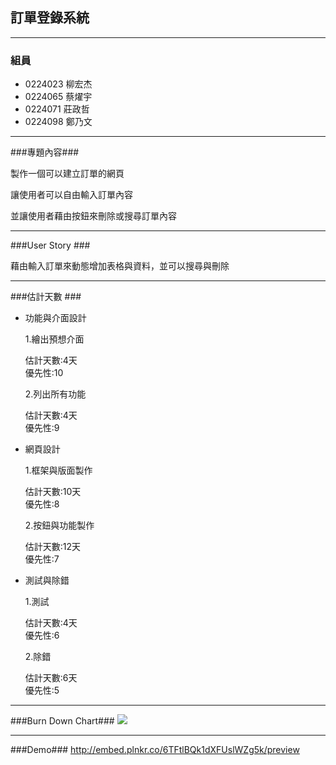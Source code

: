 ## 訂單登錄系統 ##

----------

### 組員 ###

- 0224023 柳宏杰
- 0224065 蔡燿宇
- 0224071 莊政哲
- 0224098 鄭乃文


----------
###專題內容###

製作一個可以建立訂單的網頁

讓使用者可以自由輸入訂單內容

並讓使用者藉由按鈕來刪除或搜尋訂單內容

----------
###User Story ###

藉由輸入訂單來動態增加表格與資料，並可以搜尋與刪除

----------
###估計天數 ###

- 功能與介面設計

  1.繪出預想介面  

    估計天數:4天  
    優先性:10


  2.列出所有功能

    估計天數:4天  
    優先性:9
 


- 網頁設計

  1.框架與版面製作

    估計天數:10天  
    優先性:8
  
  
  2.按鈕與功能製作

    估計天數:12天  
    優先性:7



- 測試與除錯

  1.測試

    估計天數:4天  
    優先性:6
  
  
  2.除錯

    估計天數:6天  
    優先性:5

----------
###Burn Down Chart###
![](http://i.imgur.com/GVHDYmw.png)

----------
###Demo###
http://embed.plnkr.co/6TFtlBQk1dXFUslWZg5k/preview
